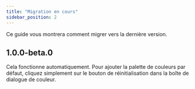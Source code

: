 ```yaml
---
title: "Migration en cours"
sidebar_position: 2
---
```


Ce guide vous montrera comment migrer vers la dernière version.

## 1.0.0-beta.0

Cela fonctionne automatiquement. Pour ajouter la palette de couleurs par défaut, cliquez simplement sur le bouton de réinitialisation dans la boîte de dialogue de couleur.
